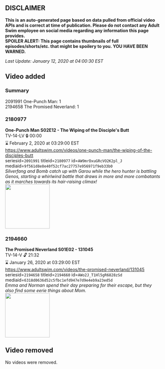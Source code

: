 ## DISCLAIMER
**This is an auto-generated page based on data pulled from official video APIs and is correct at time of publication. Please do not contact any Adult Swim employee on social media regarding any information this page provides.**  
**SPOILER ALERT: This page contains thumbnails of full episodes/shorts/etc. that might be spoilery to you. YOU HAVE BEEN WARNED.**  

_Last Update: January 12, 2020 at 04:00:30 EST_
## Video added
### Summary
2091991 One-Punch Man: 1  
2194658 The Promised Neverland: 1  
### 2180977
**One-Punch Man S02E12 - The Wiping of the Disciple's Butt**  
TV-14-LV 🔒 00:00  
⌛ February 2, 2020 at 03:29:00 EST  
https://www.adultswim.com/videos/one-punch-man/the-wiping-of-the-disciples-butt  
seriesid=`2091991` titleid=`2180977` id=`AW9mrDxuGRcVO2K2pl_J` mediaid=`9f561d8e8e40f52cf7ac27757e956971f9eb33b0`  
_Silverfang and Bomb catch up with Garou while the hero hunter is battling Genos, starting a whirlwind battle that draws in more and more combatants as it marches towards its hair-raising climax!_  
<a href="https://media.cdn.adultswim.com/uploads/20200102/thumbnails/2_2012932355-OnePunchMan_024.jpg"><img src="https://media.cdn.adultswim.com/uploads/20200102/thumbnails/2_2012932355-OnePunchMan_024.jpg" height="144px" /></a>
### 2194660
**The Promised Neverland S01E02 - 131045**  
TV-14-V 🔓 21:32  
⌛ January 26, 2020 at 03:29:00 EST  
https://www.adultswim.com/videos/the-promised-neverland/131045  
seriesid=`2194658` titleid=`2194660` id=`AWo2J_T1Hl5gR6828zSd` mediaid=`6318d0636d52c5fbc1efd947e7d9e4eb9a23ed5d`  
_Emma and Norman spend their day preparing for their escape, but they also find some eerie things about Mom._  
<a href="https://i.cdn.turner.com/adultswim/big/image-upload/thumbnails/thumb-2_image-155568672812612.jpg"><img src="https://i.cdn.turner.com/adultswim/big/image-upload/thumbnails/thumb-2_image-155568672812612.jpg" height="144px" /></a>
## Video removed
No videos were removed.  

